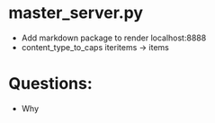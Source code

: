 # master_server.py
- Add markdown package to render localhost:8888
- content_type_to_caps iteritems -> items


# Questions:
- Why 